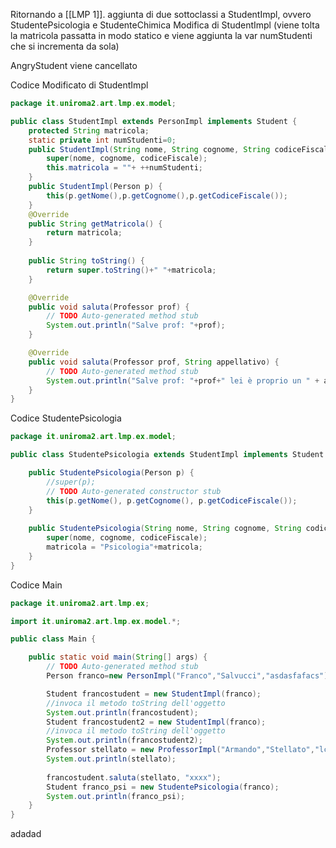 Ritornando a [[LMP 1]]. aggiunta di due sottoclassi a StudentImpl, ovvero StudentePsicologia e StudenteChimica
Modifica di StudentImpl (viene tolta la matricola passatta in modo statico e viene aggiunta la var numStudenti che si incrementa da sola)

AngryStudent viene cancellato

Codice Modificato di StudentImpl
```java
package it.uniroma2.art.lmp.ex.model;

public class StudentImpl extends PersonImpl implements Student {
	protected String matricola;
	static private int numStudenti=0;
	public StudentImpl(String nome, String cognome, String codiceFiscale) {
		super(nome, cognome, codiceFiscale);
		this.matricola = ""+ ++numStudenti;
	}
	public StudentImpl(Person p) {
		this(p.getNome(),p.getCognome(),p.getCodiceFiscale());
	}
	@Override
	public String getMatricola() {
		return matricola;
	}
	
	public String toString() {
		return super.toString()+" "+matricola;
	}

	@Override
	public void saluta(Professor prof) {
		// TODO Auto-generated method stub
		System.out.println("Salve prof: "+prof);
	}

	@Override
	public void saluta(Professor prof, String appellativo) {
		// TODO Auto-generated method stub
		System.out.println("Salve prof: "+prof+" lei è proprio un " + appellativo);
	}
}
```

Codice StudentePsicologia
```java
package it.uniroma2.art.lmp.ex.model;

public class StudentePsicologia extends StudentImpl implements Student {

	public StudentePsicologia(Person p) {
		//super(p);
		// TODO Auto-generated constructor stub
		this(p.getNome(), p.getCognome(), p.getCodiceFiscale());
	}
	
	public StudentePsicologia(String nome, String cognome, String codiceFiscale) {
		super(nome, cognome, codiceFiscale);
		matricola = "Psicologia"+matricola;
	}	
}
```

Codice Main
```java
package it.uniroma2.art.lmp.ex;

import it.uniroma2.art.lmp.ex.model.*;

public class Main {

	public static void main(String[] args) {
		// TODO Auto-generated method stub
		Person franco=new PersonImpl("Franco","Salvucci","asdasfafacs");

		Student francostudent = new StudentImpl(franco);
		//invoca il metodo toString dell'oggetto
		System.out.println(francostudent);
		Student francostudent2 = new StudentImpl(franco);
		//invoca il metodo toString dell'oggetto
		System.out.println(francostudent2);
		Professor stellato = new ProfessorImpl("Armando","Stellato","lcasasf","LMP");
		System.out.println(stellato);
		
		francostudent.saluta(stellato, "xxxx");
		Student franco_psi = new StudentePsicologia(franco);
		System.out.println(franco_psi);
	}
}
```

adadad